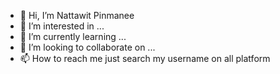 - 👋 Hi, I’m Nattawit Pinmanee
- 👀 I’m interested in ...
- 🌱 I’m currently learning ...
- 💞️ I’m looking to collaborate on ...
- 📫 How to reach me just search my username on all platform


